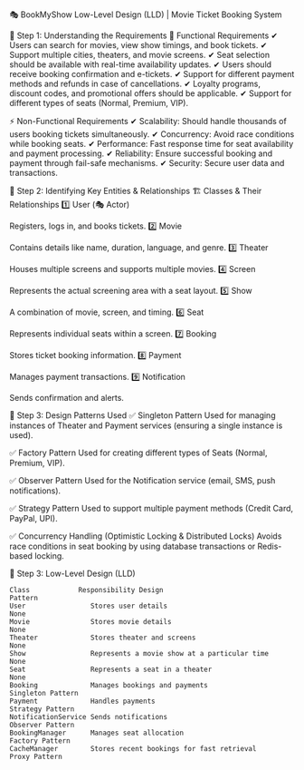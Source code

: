 🎭 BookMyShow Low-Level Design (LLD) | Movie Ticket Booking System

📌 Step 1: Understanding the Requirements
🎯 Functional Requirements
✔ Users can search for movies, view show timings, and book tickets.
✔ Support multiple cities, theaters, and movie screens.
✔ Seat selection should be available with real-time availability updates.
✔ Users should receive booking confirmation and e-tickets.
✔ Support for different payment methods and refunds in case of cancellations.
✔ Loyalty programs, discount codes, and promotional offers should be applicable.
✔ Support for different types of seats (Normal, Premium, VIP).

⚡ Non-Functional Requirements
✔ Scalability: Should handle thousands of users booking tickets simultaneously.
✔ Concurrency: Avoid race conditions while booking seats.
✔ Performance: Fast response time for seat availability and payment processing.
✔ Reliability: Ensure successful booking and payment through fail-safe mechanisms.
✔ Security: Secure user data and transactions.

📌 Step 2: Identifying Key Entities & Relationships
🏗️ Classes & Their Relationships
1️⃣ User (🎭 Actor)

Registers, logs in, and books tickets.
2️⃣ Movie

Contains details like name, duration, language, and genre.
3️⃣ Theater

Houses multiple screens and supports multiple movies.
4️⃣ Screen

Represents the actual screening area with a seat layout.
5️⃣ Show

A combination of movie, screen, and timing.
6️⃣ Seat

Represents individual seats within a screen.
7️⃣ Booking

Stores ticket booking information.
8️⃣ Payment

Manages payment transactions.
9️⃣ Notification

Sends confirmation and alerts.

📌 Step 3: Design Patterns Used
✅ Singleton Pattern
Used for managing instances of Theater and Payment services (ensuring a single instance is used).

✅ Factory Pattern
Used for creating different types of Seats (Normal, Premium, VIP).

✅ Observer Pattern
Used for the Notification service (email, SMS, push notifications).

✅ Strategy Pattern
Used to support multiple payment methods (Credit Card, PayPal, UPI).

✅ Concurrency Handling (Optimistic Locking & Distributed Locks)
Avoids race conditions in seat booking by using database transactions or Redis-based locking.

📌 Step 3: Low-Level Design (LLD)

```
Class	         Responsibility	Design                                Pattern
User	            Stores user details	                              None
Movie	            Stores movie details	                          None
Theater	            Stores theater and screens	                      None
Show	            Represents a movie show at a particular time	  None
Seat	            Represents a seat in a theater	                  None
Booking	            Manages bookings and payments	                  Singleton Pattern
Payment	            Handles payments	                              Strategy Pattern
NotificationService	Sends notifications	                              Observer Pattern
BookingManager	    Manages seat allocation	                          Factory Pattern
CacheManager	    Stores recent bookings for fast retrieval	      Proxy Pattern
```
